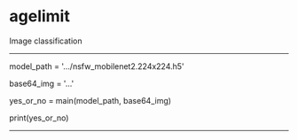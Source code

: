 # agelimit
Image classification


----------------------------------


model_path = '.../nsfw_mobilenet2.224x224.h5'

base64_img = '...'

yes_or_no = main(model_path, base64_img)



print(yes_or_no)


------------------------------
